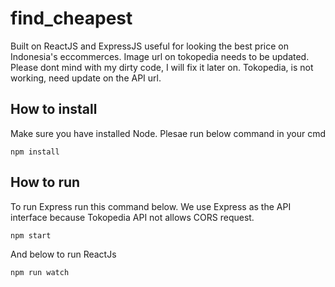 # find_cheapest

Built on ReactJS and ExpressJS useful for looking the best price on Indonesia's eccommerces.
Image url on tokopedia needs to be updated. Please dont mind with my dirty code, I will fix it later on.
Tokopedia, is not working, need update on the API url.

## How to install
Make sure you have installed Node. Plesae run below command in your cmd
```
npm install
```

## How to run
To run Express run this command below. We use Express as the API interface because Tokopedia API not allows CORS request.
```
npm start
```
And below to run ReactJs
```
npm run watch
```
